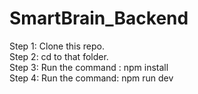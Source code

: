 # SmartBrain_Backend

Step 1: Clone this repo.<br>
Step 2: cd to that folder.<br>
Step 3: Run the command : npm install<br>
Step 4: Run the command: npm run dev<br>
